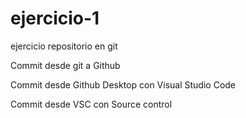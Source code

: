 # ejercicio-1
ejercicio repositorio en git

Commit desde git a Github

Commit desde Github Desktop con Visual Studio Code

Commit desde VSC con Source control 